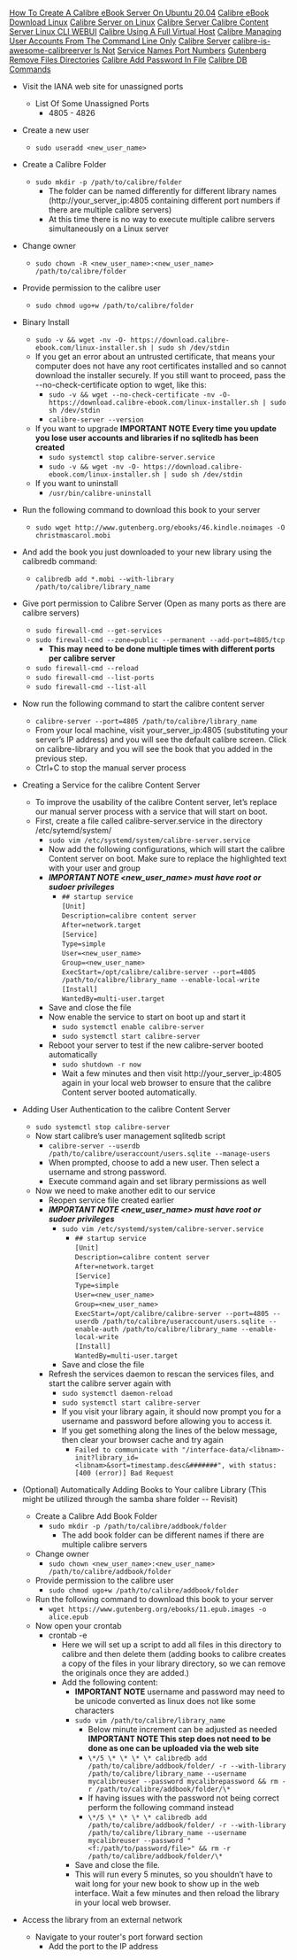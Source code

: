 [How To Create A Calibre eBook Server On Ubuntu 20.04](https://www.digitalocean.com/community/tutorials/how-to-create-a-calibre-ebook-server-on-ubuntu-20-04)
[Calibre eBook Download Linux](https://calibre-ebook.com/download_linux)
[Calibre Server on Linux](https://gist.github.com/plembo/337f323e53486cbdb03100692ae8c892)
[Calibre Server Calibre Content Server Linux CLI WEBUI](https://www.youtube.com/watch?v=N1hwEfa9W1s)
[Calibre Using A Full Virtual Host](https://manual.calibre-ebook.com/server.html#using-a-full-virtual-host)
[Calibre Managing User Accounts From The Command Line Only](https://manual.calibre-ebook.com/server.html#managing-user-accounts-from-the-command-line-only)
[Calibre Server](https://manual.calibre-ebook.com/generated/en/calibre-server.html)
[calibre-is-awesome-calibreerver Is Not](https://grantwinney.com/calibre-is-awesome-calibre-server-is-not/)
[Service Names Port Numbers](https://www.iana.org/assignments/service-names-port-numbers/service-names-port-numbers.xhtml?&page=86)
[Gutenberg](https://www.gutenberg.org/)
[Remove Files Directories](https://linuxhandbook.com/remove-files-directories/)
[Calibre Add Password In File](https://www.mobileread.com/forums/showthread.php?p=3645101)
[Calibre DB Commands](https://manual.calibre-ebook.com/generated/en/calibredb.html#id1)

* Visit the IANA web site for unassigned ports
  * List Of Some Unassigned Ports
    * 4805 - 4826

* Create a new user
  * `sudo useradd <new_user_name>`
* Create a Calibre Folder
  * `sudo mkdir -p /path/to/calibre/folder`
    * The folder can be named differently for different library names (http://your_server_ip:4805 containing different port numbers if there are multiple calibre servers)
    * At this time there is no way to execute multiple calibre servers simultaneously on a Linux server
* Change owner
  * `sudo chown -R <new_user_name>:<new_user_name> /path/to/calibre/folder`
* Provide permission to the calibre user
  * `sudo chmod ugo+w /path/to/calibre/folder`

* Binary Install
  * `sudo -v && wget -nv -O- https://download.calibre-ebook.com/linux-installer.sh | sudo sh /dev/stdin`
  * If you get an error about an untrusted certificate, that means your computer does not have any root certificates installed and so cannot download the installer securely. If you still want to proceed, pass the --no-check-certificate option to wget, like this:
    * `sudo -v && wget --no-check-certificate -nv -O- https://download.calibre-ebook.com/linux-installer.sh | sudo sh /dev/stdin`
    * `calibre-server --version`
  * If you want to upgrade **IMPORTANT NOTE Every time you update you lose user accounts and libraries if no sqlitedb has been created**
    * `sudo systemctl stop calibre-server.service`
    * `sudo -v && wget -nv -O- https://download.calibre-ebook.com/linux-installer.sh | sudo sh /dev/stdin`
  * If you want to uninstall
    * `/usr/bin/calibre-uninstall`
* Run the following command to download this book to your server
  * `sudo wget http://www.gutenberg.org/ebooks/46.kindle.noimages -O christmascarol.mobi`
* And add the book you just downloaded to your new library using the calibredb command:
  * `calibredb add *.mobi --with-library /path/to/calibre/library_name`
* Give port permission to Calibre Server (Open as many ports as there are calibre servers)
  * `sudo firewall-cmd --get-services`
  * `sudo firewall-cmd --zone=public --permanent --add-port=4805/tcp`
    * **This may need to be done multiple times with different ports per calibre server**
  * `sudo firewall-cmd --reload`
  * `sudo firewall-cmd --list-ports`
  * `sudo firewall-cmd --list-all`
* Now run the following command to start the calibre content server
  * `calibre-server --port=4805 /path/to/calibre/library_name`
  * From your local machine, visit your_server_ip:4805 (substituting your server’s IP address) and you will see the default calibre screen. Click on calibre-library and you will see the book that you added in the previous step.
  * Ctrl+C to stop the manual server process
* Creating a Service for the calibre Content Server
  * To improve the usability of the calibre Content server, let’s replace our manual server process with a service that will start on boot.
  * First, create a file called calibre-server.service in the directory /etc/sytemd/system/
    * `sudo vim /etc/systemd/system/calibre-server.service`
    * Now add the following configurations, which will start the calibre Content server on boot. Make sure to replace the highlighted text with your user and group
    * ***IMPORTANT NOTE <new_user_name> must have root or sudoer privileges***
      * `## startup service`<br />
        `[Unit]`<br />
        `Description=calibre content server`<br />
        `After=network.target`<br />
        `[Service]`<br />
        `Type=simple`<br />
        `User=<new_user_name>`<br />
        `Group=<new_user_name>`<br />
        `ExecStart=/opt/calibre/calibre-server --port=4805 /path/to/calibre/library_name --enable-local-write`<br />
        `[Install]`<br />
        `WantedBy=multi-user.target`
    * Save and close the file
    * Now enable the service to start on boot up and start it
      * `sudo systemctl enable calibre-server`
      * `sudo systemctl start calibre-server`
    * Reboot your server to test if the new calibre-server booted automatically
      * `sudo shutdown -r now`
      * Wait a few minutes and then visit http://your_server_ip:4805 again in your local web browser to ensure that the calibre Content server booted automatically.
* Adding User Authentication to the calibre Content Server
  * `sudo systemctl stop calibre-server`
  * Now start calibre’s user management sqlitedb script
    * `calibre-server --userdb /path/to/calibre/useraccount/users.sqlite --manage-users`
    * When prompted, choose to add a new user. Then select a username and strong password.
    * Execute command again and set library permissions as well
  * Now we need to make another edit to our service
    * Reopen service file created earlier
    * ***IMPORTANT NOTE <new_user_name> must have root or sudoer privileges***
      * `sudo vim /etc/systemd/system/calibre-server.service`
        * `## startup service`<br />
          `[Unit]`<br />
          `Description=calibre content server`<br />
          `After=network.target`<br />
          `[Service]`<br />
          `Type=simple`<br />
          `User=<new_user_name>`<br />
          `Group=<new_user_name>`<br />
          `ExecStart=/opt/calibre/calibre-server --port=4805 --userdb /path/to/calibre/useraccount/users.sqlite --enable-auth /path/to/calibre/library_name --enable-local-write`<br />
          `[Install]`<br />
          `WantedBy=multi-user.target`
      * Save and close the file
    * Refresh the services daemon to rescan the services files, and start the calibre server again with
      * `sudo systemctl daemon-reload`
      * `sudo systemctl start calibre-server`
      * If you visit your library again, it should now prompt you for a username and password before allowing you to access it.
      * If you get something along the lines of the below message, then clear your browser cache and try again
        * `Failed to communicate with "/interface-data/<libnam>-init?library_id=<libnam>&sort=timestamp.desc&#######", with status: [400 (error)] Bad Request`
* (Optional) Automatically Adding Books to Your calibre Library (This might be utilized through the samba share folder -- Revisit)
  * Create a Calibre Add Book Folder
    * `sudo mkdir -p /path/to/calibre/addbook/folder`
      * The add book folder can be different names if there are multiple calibre servers
  * Change owner
    * `sudo chown <new_user_name>:<new_user_name> /path/to/calibre/addbook/folder`
  * Provide permission to the calibre user
    * `sudo chmod ugo+w /path/to/calibre/addbook/folder`
  * Run the following command to download this book to your server
    * `wget https://www.gutenberg.org/ebooks/11.epub.images -o alice.epub`
  * Now open your crontab
    * crontab -e
      * Here we will set up a script to add all files in this directory to calibre and then delete them (adding books to calibre creates a copy of the files in your library directory, so we can remove the originals once they are added.)
      * Add the following content:
        * **IMPORTANT NOTE** username and password may need to be unicode converted as linux does not like some characters
        * `sudo vim /path/to/calibre/library_name`
          * Below minute increment can be adjusted as needed **IMPORTANT NOTE This step does not need to be done as one can be uploaded via the web site**
          * `\*/5 \* \* \* \* calibredb add /path/to/calibre/addbook/folder/ -r --with-library /path/to/calibre/library_name --username mycalibreuser --password mycalibrepassword && rm -r /path/to/calibre/addbook/folder/\*`
          * If having issues with the password not being correct perform the following command instead
          * `\*/5 \* \* \* \* calibredb add /path/to/calibre/addbook/folder/ -r --with-library /path/to/calibre/library_name --username mycalibreuser --password "<f:/path/to/password/file>" && rm -r /path/to/calibre/addbook/folder/\*`
        * Save and close the file.
        * This will run every 5 minutes, so you shouldn’t have to wait long for your new book to show up in the web interface. Wait a few minutes and then reload the library in your local web browser.
* Access the library from an external network
  * Navigate to your router's port forward section
    * Add the port to the IP address
